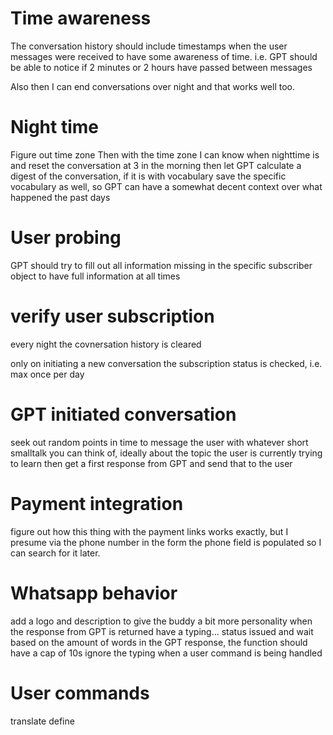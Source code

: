 
# Time awareness

The conversation history should include timestamps when the user messages were received to have some awareness of time. i.e. GPT should be able to notice if 2 minutes or 2 hours have passed between messages

Also then I can end conversations over night and that works well too.

# Night time

Figure out time zone
Then with the time zone I can know when nighttime is and reset the conversation at 3 in the morning
then let GPT calculate a digest of the conversation, if it is with vocabulary save the specific vocabulary as well, so GPT can have a somewhat decent context over what happened the past days

# User probing

GPT should try to fill out all information missing in the specific subscriber object to have full information at all times

# verify user subscription

every night the covnersation history is cleared

only on initiating a new conversation the subscription status is checked, i.e. max once per day

# GPT initiated conversation

seek out random points in time to message the user with whatever short smalltalk you can think of, ideally about the topic the user is currently trying to learn
then get a first response from GPT and send that to the user

# Payment integration

figure out how this thing with the payment links works exactly, but I presume via the phone number in the form the phone field is populated so I can search for it later.

# Whatsapp behavior

add a logo and description to give the buddy a bit more personality
when the response from GPT is returned have a typing... status issued and wait based on the amount of words in the GPT response, the function should have a cap of 10s
ignore the typing when a user command is being handled

# User commands

translate
define

